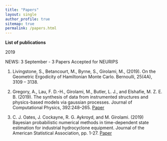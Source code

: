 ```yaml
---
title: "Papers"
layout: single
author_profile: true
sitemap: true
permalink: /papers.html
---
```


**List of publications**

2019

NEWS: 3 September - 3 Papers Accepted for NEURIPS
1. Livingstone, S., Betancourt, M., Byrne, S., Girolami, M., (2019). On the Geometric Ergodicity of Hamiltonian Monte Carlo. Bernoulli, 25(4A), 3109 – 3138.

2. Gregory, A., Lau, F. D.-H., Girolami, M., Butler, L. J., and Elshafie, M. Z. E. B. (2019). The synthesis of data from instrumented structures and physics-based models via gaussian processes. Journal of Computational Physics, 392:248–265. [Paper](https://www.sciencedirect.com/science/article/pii/S0021999119303183)

3. C. J. Oates, J. Cockayne, R. G. Aykroyd, and M. Girolami. (2019) Bayesian probabilistic numerical methods in time-dependent state estimation for industrial hydrocyclone equipment. Journal of the American Statistical Association, pp. 1-27. [Paper](https://www.tandfonline.com/doi/abs/10.1080/01621459.2019.1574583)
